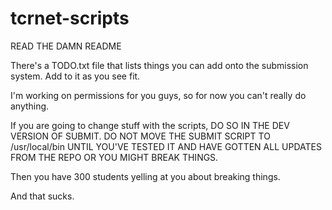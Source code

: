 # tcrnet-scripts

READ THE DAMN README


There's a TODO.txt file that lists things you can add onto the submission system. 
Add to it as you see fit.

I'm working on permissions for you guys, so for now you can't really do anything.

If you are going to change stuff with the scripts, DO SO IN THE DEV VERSION OF SUBMIT.
DO NOT MOVE THE SUBMIT SCRIPT TO /usr/local/bin UNTIL YOU'VE TESTED IT AND HAVE 
GOTTEN ALL UPDATES FROM THE REPO OR YOU MIGHT BREAK THINGS. 

Then you have 300 students yelling at you about breaking things.

And that sucks.
